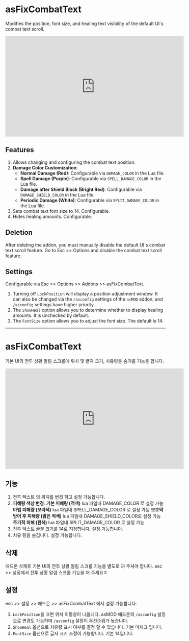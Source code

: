 # asFixCombatText

Modifies the position, font size, and healing text visibility of the default UI`s combat text scroll.

<iframe width="560" height="315" src="https://www.youtube.com/embed/itwOlHfYMwA?si=iBCjJuHWjePspLRE" title="YouTube video player" frameborder="0" allow="accelerometer; autoplay; clipboard-write; encrypted-media; gyroscope; picture-in-picture; web-share" referrerpolicy="strict-origin-when-cross-origin" allowfullscreen></iframe>

## Features

1.  Allows changing and configuring the combat text position.
2.  **Damage Color Customization**:
    *   **Normal Damage (Red)**: Configurable via `DAMAGE_COLOR` in the Lua file.
    *   **Spell Damage (Purple)**: Configurable via `SPELL_DAMAGE_COLOR` in the Lua file.
    *   **Damage after Shield Block (Bright Red)**: Configurable via `DAMAGE_SHIELD_COLOR` in the Lua file.
    *   **Periodic Damage (White)**: Configurable via `SPLIT_DAMAGE_COLOR` in the Lua file.
3.  Sets combat text font size to 14. Configurable.
4.  Hides healing amounts. Configurable.

## Deletion

After deleting the addon, you must manually disable the default UI`s combat text scroll feature.
Go to Esc >> Options and disable the combat text scroll feature.

## Settings

Configurable via Esc >> Options >> Addons >> asFixCombatText.
1.  Turning off `LockPosition` will display a position adjustment window. It can also be changed via the `/asconfig` settings of the `asMOD` addon, and `/asconfig` settings have higher priority.
2.  The `ShowHeal` option allows you to determine whether to display healing amounts. It is unchecked by default.
3.  The `FontSize` option allows you to adjust the font size. The default is 14.

---

# asFixCombatText

기본 UI의 전투 상황 알림 스크롤에 위치 및 글자 크기, 치유량을 숨기를 기능을 합니다.

<iframe width="560" height="315" src="https://www.youtube.com/embed/itwOlHfYMwA?si=iBCjJuHWjePspLRE" title="YouTube video player" frameborder="0" allow="accelerometer; autoplay; clipboard-write; encrypted-media; gyroscope; picture-in-picture; web-share" referrerpolicy="strict-origin-when-cross-origin" allowfullscreen></iframe>

## 기능

1. 전투 텍스트 의 위치를 변경 하고 설정 가능합니다.
2. **피해량 색상 변경**:
    **기본 피해량 (적색)**  lua 파일내 DAMAGE_COLOR 로 설정 가능
    **마법 피해량 (보라색)** lua 파일내 SPELL_DAMAGE_COLOR 로 설정 가능
    **보호막 방어 후 피해량 (밝은 적색)** lua 파일내 DAMAGE_SHIELD_COLOR로 설정 가능
    **주기적 피해 (흰색)** lua 파일내 SPLIT_DAMAGE_COLOR 로 설정 가능
3. 전투 텍스트 글꼴 크기를 14로 지정합니다. 설정 가능합니다.
4. 치유 량을 숨깁니다. 설정 가능합니다.

## 삭제

애드온 삭제후 기본 UI의 전투 상황 알림 스크롤 기능을 별도로 꺼 주셔야 합니다.
esc >> 설정에서 전투 상황 알림 스크롤 기능을 꺼 주세요ㅈ

## 설정

esc >> 설정 >> 애드온 >> asFixCombatText 에서 설정 가능합니다.
1. `LockPosition`을 끄면 위치 이동창이 나옵니다. asMOD 애드온의 `/asconfig` 설정으로 변경도 가능하며 `/asconfig` 설정이 우선순위가 높습니다.
2. `ShowHeal` 옵션으로 치유량 표시 여부를 결정 할 수 있습니다. 기본 미채크 입니다.
3. `FontSize` 옵션으로 글자 크기 조정이 가능합니다. 기본 14입니다.
